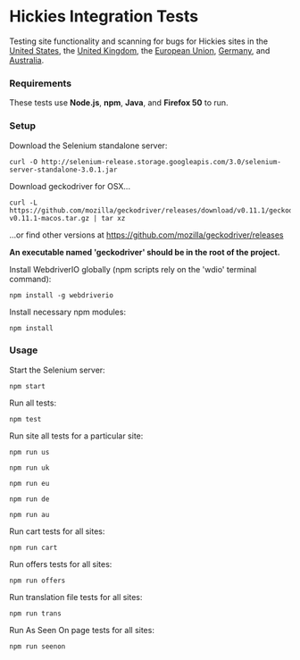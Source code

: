 # Hickies Integration Tests

Testing site functionality and scanning for bugs for Hickies sites in the
[United States](https://www.hickies.com), the [United Kingdom](https://uk.hickies.eu),
the [European Union](https://www.hickies.eu), [Germany](https://www.hickies.de),
and [Australia](https://www.hickies.com.au).

### Requirements

These tests use **Node.js**, **npm**, **Java**, and **Firefox 50** to run.

### Setup

Download the Selenium standalone server:

    curl -O http://selenium-release.storage.googleapis.com/3.0/selenium-server-standalone-3.0.1.jar

Download geckodriver for OSX...

    curl -L https://github.com/mozilla/geckodriver/releases/download/v0.11.1/geckodriver-v0.11.1-macos.tar.gz | tar xz

...or find other versions at https://github.com/mozilla/geckodriver/releases

**An executable named 'geckodriver' should be in the root of the project.**

Install WebdriverIO globally (npm scripts rely on the 'wdio' terminal command):

    npm install -g webdriverio

Install necessary npm modules:

    npm install

### Usage

Start the Selenium server:

    npm start

Run all tests:

    npm test

Run site all tests for a particular site:

    npm run us

    npm run uk

    npm run eu

    npm run de

    npm run au

Run cart tests for all sites:

    npm run cart

Run offers tests for all sites:

    npm run offers

Run translation file tests for all sites:

    npm run trans

Run As Seen On page tests for all sites:

    npm run seenon
